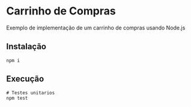 # Carrinho de Compras
Exemplo de implementação de um carrinho de compras usando Node.js

## Instalação

```
npm i
```
## Execução

```
# Testes unitarios
npm test
```
